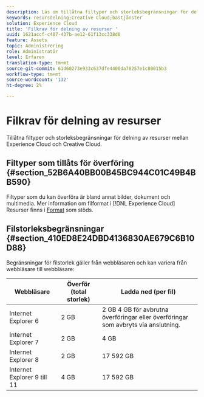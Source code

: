 ```yaml
---
description: Läs om tillåtna filtyper och storleksbegränsningar för delning av resurser mellan Adobe Experience Cloud och Creative Cloud.
keywords: resursdelning;Creative Cloud;bastjänster
solution: Experience Cloud
title: 'Filkrav för delning av resurser '
uuid: 1621accf-c407-437b-ae12-61f13cc338d0
feature: Assets
topic: Administrering
role: Administratör
level: Erfaren
translation-type: tm+mt
source-git-commit: 61d60273e933c637dfe4400da78257e1c80015b3
workflow-type: tm+mt
source-wordcount: '132'
ht-degree: 2%

---
```



# Filkrav för delning av resurser

Tillåtna filtyper och storleksbegränsningar för delning av resurser mellan Experience Cloud och Creative Cloud.

## Filtyper som tillåts för överföring {#section_52B6A40BB00B45BC944C01C49B4BB590}

Filtyper som du kan överföra är bland annat bilder, dokument och multimedia. Mer information om filformat i [!DNL Experience Cloud] Resurser finns i [Format](https://helpx.adobe.com/experience-manager/brand-portal/using/brand-portal-supported-formats.html) som stöds.

## Filstorleksbegränsningar {#section_410ED8E24DBD4136830AE679C6B10D88}

Begränsningar för filstorlek gäller från webbläsaren och kan variera från webbläsare till webbläsare:

| Webbläsare | Överför (total storlek) | Ladda ned (per fil) |
|--- |--- |--- |
| Internet Explorer 6 | 2 GB | 2 GB 4 GB för avbrutna överföringar eller överföringar som avbryts via anslutning. |
| Internet Explorer 7 | 2 GB | 4 GB |
| Internet Explorer 8 | 2 GB | 17 592 GB |
| Internet Explorer 9 till 11 | 4 GB | 17 592 GB |
